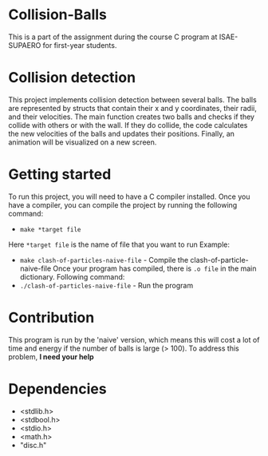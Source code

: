 # Collision-Balls
This is a part of the assignment during the course C program at ISAE-SUPAERO for first-year students.  

# Collision detection
This project implements collision detection between several balls. The balls are represented by structs that contain their x and y coordinates, their radii, and their velocities. The main function creates two balls and checks if they collide with others or with the wall. If they do collide, the code calculates the new velocities of the balls and updates their positions. Finally, an animation will be visualized on a new screen.

# Getting started
To run this project, you will need to have a C compiler installed. Once you have a compiler, you can compile the project by running the following command:

* `make *target file`

Here `*target file` is the name of file that you want to run
Example:
* `make clash-of-particles-naive-file` - Compile the clash-of-particle-naive-file
Once your program has compiled, there is `.o file` in the main dictionary.
Following command:
* `./clash-of-particles-naive-file` - Run the program

# Contribution

This program is run by the 'naive' version, which means this will cost a lot of time and energy if the number of balls is large (> 100). To address this problem, **I need your help**

# Dependencies
* <stdlib.h> 
* <stdbool.h>
* <stdio.h>
* <math.h>
* "disc.h"
